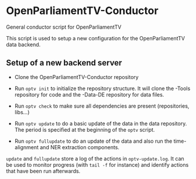 # OpenParliamentTV-Conductor

General conductor script for OpenParliamentTV

This script is used to setup a new configuration for the
OpenParliamentTV data backend.

## Setup of a new backend server

- Clone the OpenParliamentTV-Conductor repository

- Run `optv init` to initialize the repository structure. It will clone
  the -Tools repository for code and the -Data-DE repository for data
  files.

- Run `optv check` to  make sure all dependencies are present (repositories, libs...)

- Run `optv update` to do a basic update of the data in the data
  repository. The period is specified at the beginning of the `optv`
  script.

- Run `optv fullupdate` to do an update of the data and also run the
  time-alignment and NER extraction components.

`update` and `fullupdate` store a log of the actions in
`optv-update.log`. It can be used to monitor progress (with `tail -f`
for instance) and identify actions that have been run afterwards.

